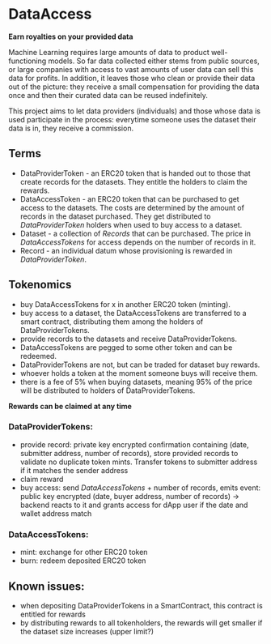 # DataAccess
**Earn royalties on your provided data**

Machine Learning requires large amounts of data to product well-functioning models. So far data collected either stems from public sources, or large companies with access to vast amounts of user data can sell this data for profits. In addition, it leaves those who clean or provide their data out of the picture: they receive a small compensation for providing the data once and then their curated data can be reused indefinitely.

This project aims to let data providers (individuals) and those whose data is used participate in the process:
everytime someone uses the dataset their data is in, they receive a commission.

## Terms
* DataProviderToken - an ERC20 token that is handed out to those that create records for the datasets. They entitle the holders to claim the rewards.
* DataAccessToken - an ERC20 token that can be purchased to get access to the datasets. The costs are determined by the amount of records in the dataset purchased. They get distributed to *DataProviderToken* holders when used to buy access to a dataset.
* Dataset - a collection of *Records* that can be purchased. The price in *DataAccessTokens* for access depends on the number of records in it.
* Record - an individual datum whose provisioning is rewarded in *DataProviderToken*.

## Tokenomics
* buy DataAccessTokens for x in another ERC20 token (minting).
* buy access to a dataset, the DataAccessTokens are transferred to a smart contract, distributing them among the holders of DataProviderTokens.
* provide records to the datasets and receive DataProviderTokens.
* DataAccessTokens are pegged to some other token and can be redeemed.
* DataProviderTokens are not, but can be traded for dataset buy rewards.
 * whoever holds a token at the moment someone buys will receive them.
* there is a fee of 5% when buying datasets, meaning 95% of the price will be distributed to holders of DataProviderTokens.

**Rewards can be claimed at any time**

### DataProviderTokens:
* provide record: private key encrypted confirmation containing (date, submitter address, number of records), store provided records to validate no duplicate token mints. Transfer tokens to submitter address if it matches the sender address
* claim reward
* buy access: send *DataAccessTokens* + number of records, emits event: public key encrypted (date, buyer address, number of records) -> backend reacts to it and grants access for dApp user if the date and wallet address match

### DataAccessTokens:
* mint: exchange for other ERC20 token
* burn: redeem deposited ERC20 token

## Known issues:
* when depositing DataProviderTokens in a SmartContract, this contract is entitled for rewards
* by distributing rewards to all tokenholders, the rewards will get smaller if the dataset size increases (upper limit?)
